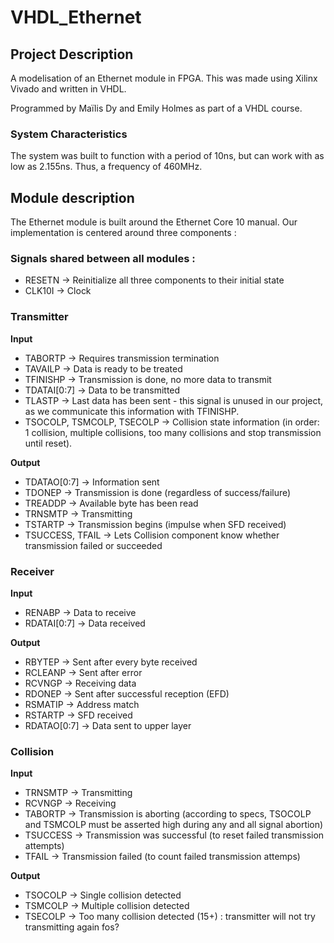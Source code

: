 # VHDL_Ethernet

## Project Description
A modelisation of an Ethernet module in FPGA.
This was made using Xilinx Vivado and written in VHDL. 

Programmed by Maïlis Dy and Emily Holmes as part of a VHDL course.

### System Characteristics 
The system was built to function with a period of 10ns, but can work with as low as 2.155ns. Thus, a frequency of 460MHz.

## Module description
The Ethernet module is built around the Ethernet Core 10 manual. Our implementation is centered around three components :

### Signals shared between all modules : 
- RESETN -> Reinitialize all three components to their initial state
- CLK10I -> Clock

### **Transmitter** 

**Input** 
- TABORTP -> Requires transmission termination
- TAVAILP -> Data is ready to be treated
- TFINISHP -> Transmission is done, no more data to transmit
- TDATAI[0:7] -> Data to be transmitted
- TLASTP -> Last data has been sent - this signal is unused in our project, as we communicate this information with TFINISHP.
- TSOCOLP, TSMCOLP, TSECOLP -> Collision state information (in order: 1 collision, multiple collisions, too many collisions and stop transmission until reset).
      
**Output**
- TDATAO[0:7] -> Information sent
- TDONEP -> Transmission is done (regardless of success/failure)
- TREADDP -> Available byte has been read
- TRNSMTP -> Transmitting 
- TSTARTP -> Transmission begins (impulse when SFD received)
- TSUCCESS, TFAIL -> Lets Collision component know whether transmission failed or succeeded
      
### **Receiver** 
 
**Input**
- RENABP -> Data to receive
- RDATAI[0:7] -> Data received
      
**Output**
- RBYTEP -> Sent after every byte received
- RCLEANP -> Sent after error
- RCVNGP -> Receiving data
- RDONEP -> Sent after successful reception (EFD)
- RSMATIP -> Address match
- RSTARTP -> SFD received
- RDATAO[0:7] -> Data sent to upper layer
      
 
### **Collision**
 
**Input**
- TRNSMTP -> Transmitting
- RCVNGP -> Receiving
- TABORTP -> Transmission is aborting (according to specs, TSOCOLP and TSMCOLP must be asserted high during any and all signal abortion)
- TSUCCESS -> Transmission was successful (to reset failed transmission attempts)
- TFAIL -> Transmission failed (to count failed transmission attemps)
      
**Output**
- TSOCOLP -> Single collision detected
- TSMCOLP -> Multiple collision detected
- TSECOLP -> Too many collision detected (15+) : transmitter will not try transmitting again
fos?
 
 
